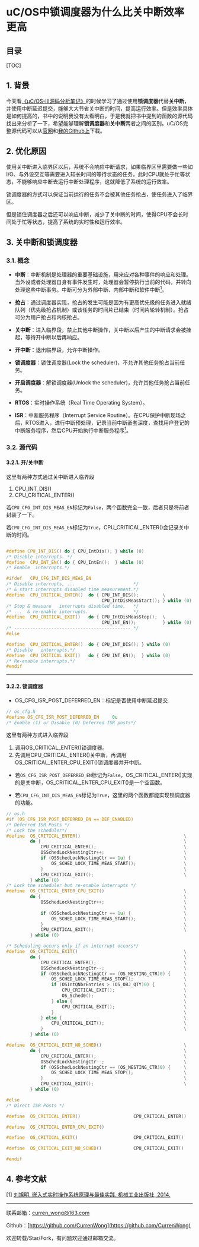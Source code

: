 uC/OS中锁调度器为什么比关中断效率更高
===

目录
---

[TOC]

## 1. 背景

今天看[《μC/OS-III源码分析笔记》](https://m.igetget.com/hybrid/v2/ebook/detail?bid=EJmMZXq1b8qOpBlD69XAdP7LEGaKJWEYBqWxRnme5vrVzo4QMZYgNyk2jNA5467K)的时候学习了通过使用**锁调度器**代替**关中断**，并使用中断延迟提交，能够大大节省关中断的时间，提高运行效率。但是效率具体是如何提高的，书中的说明我没有太看明白，于是我就把书中提到的函数的源代码找出来分析了一下，希望能够理解**锁调度器**和**关中断**两者之间的区别。uC/OS完整源代码可以从[官网](https://www.micrium.com/downloadcenter/download-results/?searchterm=hm-linux&supported=true)和[我的Github上](https://github.com/CurrenWong/ucos3-posix)下载。

## 2. 优化原因

使用关中断进入临界区以后，系统不会响应中断请求，如果临界区里需要做一些如I/O、与外设交互等需要进入较长时间的等待状态的任务，此时CPU就处于忙等状态，不能够响应中断去运行中断处理程序，这就降低了系统的运行效率。

锁调度器的方式可以保证当前运行的任务不会被其他任务抢占，使任务进入了临界区。

但是锁住调度器之后还可以响应中断，减少了关中断的时间，使得CPU不会长时间处于忙等状态，提高了系统的实时性和运行效率。

## 3. 关中断和锁调度器

### 3.1. 概念

- **中断**：中断机制是处理器的重要基础设施，用来应对各种事件的响应和处理。当外设或者处理器自身有事件发生时，处理器会暂停执行当前的代码，并转向处理这些中断事务。中断可分为外部中断、内部中断和软件中断[<sup>1</sup>](#bib-1)。

- **抢占**：通过调度器实现，抢占的发生可能是因为有更高优先级的任务进入就绪队列（优先级抢占机制）或该任务的时间片已结束（时间片轮转机制）。抢占可分为用户抢占和内核抢占。

- **关中断**：进入临界段，禁止其他中断操作，关中断以后产生的中断请求会被挂起，等待开中断以后再响应。

- **开中断**：退出临界段，允许中断操作。

- **锁调度器**：锁住调度器(Lock the scheduler)，不允许其他任务抢占当前任务。

- **开启调度器**：解锁调度器(Unlock the scheduler)，允许其他任务抢占当前任务。

- **RTOS**：实时操作系统（Real Time Operating System）。

- **ISR**：中断服务程序（Interrupt Service Routine）。在CPU保护中断现场之后，RTOS进入，进行中断预处理，记录当前中断嵌套深度，查找用户登记的中断服务程序，然后CPU开始执行中断服务程序[<sup>1</sup>](#bib-1)。

### 3.2. 源代码

#### 3.2.1. 开/关中断

这里有两种方式通过关中断进入临界段

1. CPU_INT_DIS()
2. CPU_CRITICAL_ENTER()

若`CPU_CFG_INT_DIS_MEAS_EN`标记为`False`，两个函数完全一致，后者只是将前者封装了一下。

若`CPU_CFG_INT_DIS_MEAS_EN`标记为`True`，CPU_CRITICAL_ENTER()会记录关中断的时间。

```cpp

#define CPU_INT_DIS() do { CPU_IntDis(); } while (0)
/* Disable interrupts. */
#define  CPU_INT_EN() do { CPU_IntEn();  } while (0)
/* Enable  interrupts.*/

#ifdef   CPU_CFG_INT_DIS_MEAS_EN
/* Disable interrupts, ...                      */
/* & start interrupts disabled time measurement.*/
#define  CPU_CRITICAL_ENTER()  do { CPU_INT_DIS();         \
                                    CPU_IntDisMeasStart(); } while (0)
/* Stop & measure   interrupts disabled time,   */
/* ...  & re-enable interrupts.                 */
#define  CPU_CRITICAL_EXIT()   do { CPU_IntDisMeasStop();  \
                                    CPU_INT_EN();          } while (0)
/* -------------------------------------------- */
#else

#define  CPU_CRITICAL_ENTER()  do { CPU_INT_DIS(); } while (0)
/* Disable   interrupts.*/
#define  CPU_CRITICAL_EXIT()   do { CPU_INT_EN();  } while (0)
/* Re-enable interrupts.*/
#endif
```

---

#### 3.2.2. 锁调度器

- OS_CFG_ISR_POST_DEFERRED_EN：标记是否使用中断延迟提交

```cpp
// os_cfg.h
#define OS_CFG_ISR_POST_DEFERRED_EN     0u
/* Enable (1) or Disable (0) Deferred ISR posts*/
```

这里有两种方式进入临界段

1. 调用OS_CRITICAL_ENTER()锁调度器。
2. 先调用CPU_CRITICAL_ENTER()关中断，再调用OS_CRITICAL_ENTER_CPU_EXIT()锁调度器并开中断。

- 若`OS_CFG_ISR_POST_DEFERRED_EN`标记为`False`，OS_CRITICAL_ENTER()实现的是关中断，OS_CRITICAL_ENTER_CPU_EXIT()是一个空函数。

- 若`CPU_CFG_INT_DIS_MEAS_EN`标记为`True`，这里的两个函数都能实现锁调度器的功能。

```cpp
// os.h
#if (OS_CFG_ISR_POST_DEFERRED_EN == DEF_ENABLED)
/* Deferred ISR Posts */
/* Lock the scheduler*/
#define  OS_CRITICAL_ENTER()                                       \
         do {                                                      \
             CPU_CRITICAL_ENTER();                                 \
             OSSchedLockNestingCtr++;                              \
             if (OSSchedLockNestingCtr == 1u) {                    \
                 OS_SCHED_LOCK_TIME_MEAS_START();                  \
             }                                                     \
             CPU_CRITICAL_EXIT();                                  \
         } while (0)
/* Lock the scheduler but re-enable interrupts */
#define  OS_CRITICAL_ENTER_CPU_EXIT()                              \
         do {                                                      \
             OSSchedLockNestingCtr++;                              \
                                                                   \
             if (OSSchedLockNestingCtr == 1u) {                    \
                 OS_SCHED_LOCK_TIME_MEAS_START();                  \
             }                                                     \
             CPU_CRITICAL_EXIT();                                  \
         } while (0)

/* Scheduling occurs only if an interrupt occurs*/
#define  OS_CRITICAL_EXIT()                                        \
         do {                                                      \
             CPU_CRITICAL_ENTER();                                 \
             OSSchedLockNestingCtr--;                              \
             if (OSSchedLockNestingCtr == (OS_NESTING_CTR)0) {     \
                 OS_SCHED_LOCK_TIME_MEAS_STOP();                   \
                 if (OSIntQNbrEntries > (OS_OBJ_QTY)0) {           \
                     CPU_CRITICAL_EXIT();                          \
                     OS_Sched0();                                  \
                 } else {                                          \
                     CPU_CRITICAL_EXIT();                          \
                 }                                                 \
             } else {                                              \
                 CPU_CRITICAL_EXIT();                              \
             }                                                     \
         } while (0)

#define  OS_CRITICAL_EXIT_NO_SCHED()                               \
         do {                                                      \
             CPU_CRITICAL_ENTER();                                 \
             OSSchedLockNestingCtr--;                              \
             if (OSSchedLockNestingCtr == (OS_NESTING_CTR)0) {     \
                 OS_SCHED_LOCK_TIME_MEAS_STOP();                   \
             }                                                     \
             CPU_CRITICAL_EXIT();                                  \
         } while (0)

#else
/* Direct ISR Posts */

#define  OS_CRITICAL_ENTER()                    CPU_CRITICAL_ENTER()

#define  OS_CRITICAL_ENTER_CPU_EXIT()

#define  OS_CRITICAL_EXIT()                     CPU_CRITICAL_EXIT()

#define  OS_CRITICAL_EXIT_NO_SCHED()            CPU_CRITICAL_EXIT()

#endif
```

## 4. 参考文献

<div id="bib-1"></div>

[1] [刘旭明. 嵌入式实时操作系统原理与最佳实践. 机械工业出版社, 2014.](https://m.igetget.com/hybrid/v2/ebook/detail?bid=OAdXprx6N41dm9BQkayr8z7OqLGoE3lrd80YMlVAnxRZXK2Dg5pbevPJjjnQv2eb)

---

联系邮箱：curren_wong@163.com

Github：[https://github.com/CurrenWong](https://github.com/CurrenWong)

欢迎转载/Star/Fork，有问题欢迎通过邮箱交流。
